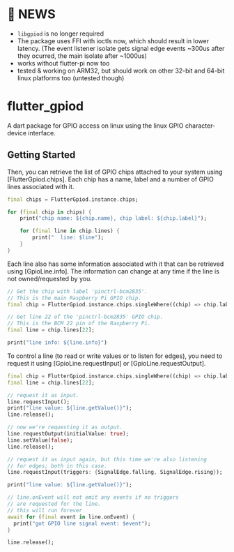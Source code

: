 # 📰 NEWS
- `libgpiod` is no longer required
- The package uses FFI with ioctls now, which should result in lower latency. (The event listener isolate gets signal edge events ~300us after they ocurred, the main isolate after ~1000us)
- works without flutter-pi now too
- tested & working on ARM32, but should work on other 32-bit and 64-bit linux platforms too (untested though)

# flutter_gpiod

A dart package for GPIO access on linux using the linux GPIO character-device interface.

## Getting Started

Then, you can retrieve the list of GPIO chips attached to
your system using [FlutterGpiod.chips]. Each chip has a name,
label and a number of GPIO lines associated with it.
```dart
final chips = FlutterGpiod.instance.chips;

for (final chip in chips) {
    print("chip name: ${chip.name}, chip label: ${chip.label}");

    for (final line in chip.lines) {
        print("  line: $line");
    }
}
```

Each line also has some information associated with it that can be
retrieved using [GpioLine.info].
The information can change at any time if the line is not owned/requested by you.
```dart
// Get the chip with label 'pinctrl-bcm2835'.
// This is the main Raspberry Pi GPIO chip.
final chip = FlutterGpiod.instance.chips.singleWhere((chip) => chip.label == 'pinctrl-bcm2835');

// Get line 22 of the 'pinctrl-bcm2835' GPIO chip.
// This is the BCM 22 pin of the Raspberry Pi.
final line = chip.lines[22];

print("line info: ${line.info}")
```

To control a line (to read or write values or to listen for edges),
you need to request it using [GpioLine.requestInput] or [GpioLine.requestOutput].
```dart
final chip = FlutterGpiod.instance.chips.singleWhere((chip) => chip.label == 'pinctrl-bcm2835');
final line = chip.lines[22];

// request it as input.
line.requestInput();
print("line value: ${line.getValue()}");
line.release();

// now we're requesting it as output.
line.requestOutput(initialValue: true);
line.setValue(false);
line.release();

// request it as input again, but this time we're also listening
// for edges; both in this case.
line.requestInput(triggers: {SignalEdge.falling, SignalEdge.rising});

print("line value: ${line.getValue()}");

// line.onEvent will not emit any events if no triggers
// are requested for the line.
// this will run forever
await for (final event in line.onEvent) {
  print("got GPIO line signal event: $event");
}

line.release();
```
